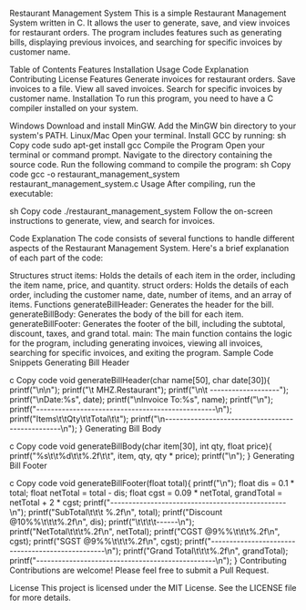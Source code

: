 Restaurant Management System
This is a simple Restaurant Management System written in C. It allows the user to generate, save, and view invoices for restaurant orders. The program includes features such as generating bills, displaying previous invoices, and searching for specific invoices by customer name.

Table of Contents
Features
Installation
Usage
Code Explanation
Contributing
License
Features
Generate invoices for restaurant orders.
Save invoices to a file.
View all saved invoices.
Search for specific invoices by customer name.
Installation
To run this program, you need to have a C compiler installed on your system.

Windows
Download and install MinGW.
Add the MinGW bin directory to your system's PATH.
Linux/Mac
Open your terminal.
Install GCC by running:
sh
Copy code
sudo apt-get install gcc
Compile the Program
Open your terminal or command prompt.
Navigate to the directory containing the source code.
Run the following command to compile the program:
sh
Copy code
gcc -o restaurant_management_system restaurant_management_system.c
Usage
After compiling, run the executable:

sh
Copy code
./restaurant_management_system
Follow the on-screen instructions to generate, view, and search for invoices.

Code Explanation
The code consists of several functions to handle different aspects of the Restaurant Management System. Here's a brief explanation of each part of the code:

Structures
struct items: Holds the details of each item in the order, including the item name, price, and quantity.
struct orders: Holds the details of each order, including the customer name, date, number of items, and an array of items.
Functions
generateBillHeader: Generates the header for the bill.
generateBillBody: Generates the body of the bill for each item.
generateBillFooter: Generates the footer of the bill, including the subtotal, discount, taxes, and grand total.
main: The main function contains the logic for the program, including generating invoices, viewing all invoices, searching for specific invoices, and exiting the program.
Sample Code Snippets
Generating Bill Header

c
Copy code
void generateBillHeader(char name[50], char date[30]){
    printf("\n\n");
    printf("\t      MHZ.Restaurant");
    printf("\n\t   -------------------");
    printf("\nDate:%s", date);
    printf("\nInvoice To:%s", name);
    printf("\n");
    printf("-------------------------------------------------\n");
    printf("Items\t\tQty\t\tTotal\t\t");
    printf("\n-------------------------------------------------\n");
}
Generating Bill Body

c
Copy code
void generateBillBody(char item[30], int qty, float price){
    printf("%s\t\t%d\t\t%.2f\t\t", item, qty, qty * price);
    printf("\n");
}
Generating Bill Footer

c
Copy code
void generateBillFooter(float total){
    printf("\n");
    float dis = 0.1 * total;
    float netTotal = total - dis;
    float cgst = 0.09 * netTotal, grandTotal = netTotal + 2 * cgst;
    printf("------------------------------------------------\n");
    printf("SubTotal\t\t\t %.2f\n", total);
    printf("Discount @10%%\t\t\t%.2f\n", dis);
    printf("\t\t\t\t------\n");
    printf("NetTotal\t\t\t%.2f\n", netTotal);
    printf("CGST @9%%\t\t\t%.2f\n", cgst);
    printf("SGST @9%%\t\t\t%.2f\n", cgst);
    printf("-------------------------------------------------\n");
    printf("Grand Total\t\t\t%.2f\n", grandTotal);
    printf("-------------------------------------------------\n");
}
Contributing
Contributions are welcome! Please feel free to submit a Pull Request.

License
This project is licensed under the MIT License. See the LICENSE file for more details.
